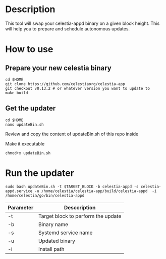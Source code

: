 # Description

This tool will swap your celestia-appd binary on a given block height. This will help you to prepare and schedule autonomous updates.

# How to use

## Prepare your new celestia binary

```
cd $HOME
git clone https://github.com/celestiaorg/celestia-app
git checkout v0.13.2 # or whatever version you want to update to
make build
```

## Get the updater
```
cd $HOME
nano updateBin.sh
```
Review and copy the content of updateBin.sh of this repo inside

Make it executable
```
chmod+x updateBin.sh
```

# Run the updater

```
sudo bash updateBin.sh -t $TARGET_BLOCK -b celestia-appd -s celestia-appd.service -u /home/celestia/celestia-app/build/celestia-appd  -i /home/celestia/go/bin/celestia-appd
```

|  Parameter | Desccription  
|---|---|
|  -t | Target block to perform the update  |
|  -b | Binary name  |
|  -s | Systemd service name |
|  -u | Updated binary  |
|  -i | Install path  |